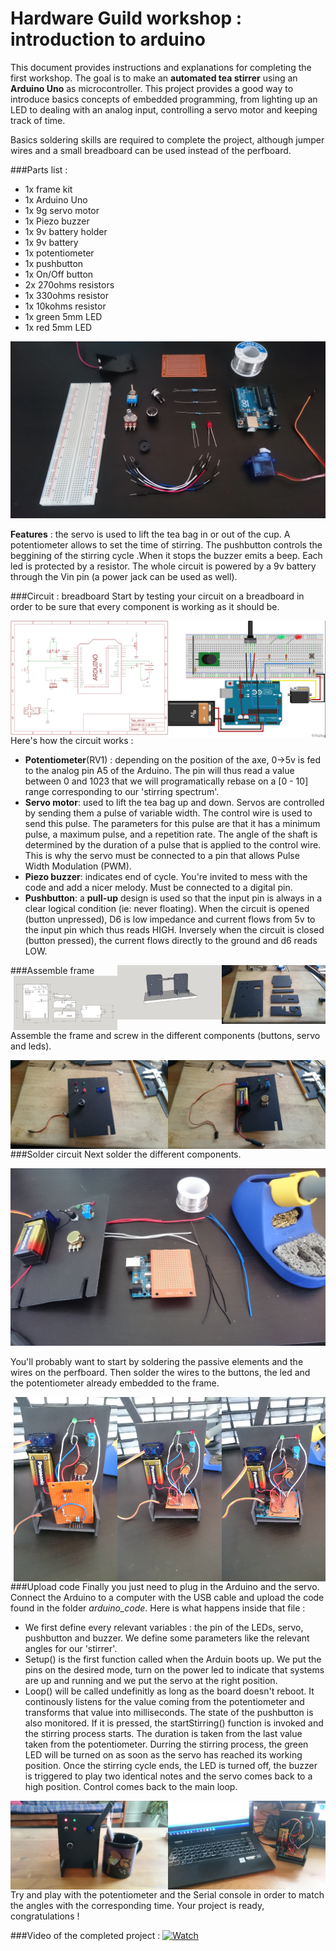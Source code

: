 # Hardware Guild workshop : introduction to arduino

This document provides instructions and explanations for completing the first workshop.
The goal is to make an **automated tea stirrer** using an **Arduino Uno** as microcontroller. 
This project provides a good way to introduce basics concepts of embedded programming, from lighting up an LED
to dealing with an analog input, controlling a servo motor and keeping track of time. 

Basics soldering skills are required to complete the project, although jumper wires and a small breadboard 
can be used instead of the perfboard. 

###Parts list :
* 1x frame kit
* 1x Arduino Uno
* 1x 9g servo motor
* 1x Piezo buzzer
* 1x 9v battery holder
* 1x 9v battery
* 1x potentiometer
* 1x pushbutton 
* 1x On/Off button
* 2x 270ohms resistors
* 1x 330ohms resistor
* 1x 10kohms resistor 
* 1x green 5mm LED
* 1x red 5mm LED

![BOM](https://github.com/amatelin/HG-Workshops/blob/master/Workshop%201/src/img/00_components.JPG "Components needed")

**Features** : the servo is used to lift the tea bag in or out of the cup. A potentiometer allows to set the time of stirring. 
The pushbutton controls the beggining of the stirring cycle .When it stops the buzzer emits a beep. Each led is protected by a resistor. 
The whole circuit is powered by a 9v battery through the Vin pin (a power jack can be used as well). 

###Circuit : breadboard 
Start by testing your circuit on a breadboard in order to be sure that every component is working as it should be. 

<img width="50%" height="50%" align="right" src="https://github.com/amatelin/HG-Workshops/blob/master/Workshop%201/circuit_fritzing_bb.jpg"/>
<img width="50%" height="50%" align="right" src="https://github.com/amatelin/HG-Workshops/blob/master/Workshop%201/circuit_schematic.png"/>

Here's how the circuit works : 
* **Potentiometer**(RV1) : depending on the position of the axe, 0->5v is fed to the analog pin A5 of the Arduino. 
The pin will thus read a value between 0 and 1023 that we will programatically rebase on a [0 - 10] range corresponding 
to our 'stirring spectrum'. 
* **Servo motor**: used to lift the tea bag up and down. Servos are controlled by sending them a pulse of variable width. The control wire is used to send this pulse. The parameters for this pulse are that it has a minimum pulse, a maximum pulse, and a repetition rate.
The angle of the shaft is determined by the duration of a pulse that is applied to the control wire. This is why the 
servo must be connected to a pin that allows Pulse Width Modulation (PWM). 
* **Piezo buzzer**: indicates end of cycle. You're invited to mess with the code and add a nicer melody. Must be connected to a digital pin.
* **Pushbutton**: a **pull-up** design is used so that the input pin is always in a clear logical condition (ie: never floating). 
When the circuit is opened (button unpressed), D6 is low impedance and current flows from 5v to the input pin which thus reads HIGH. 
Inversely when the circuit is closed (button pressed), the current flows directly to the ground and d6 reads LOW. 

###Assemble frame
<img width="33%" height="50%" align="right" src="https://github.com/amatelin/HG-Workshops/blob/master/Workshop%201/src/img/02_frame_parts.JPG"/>
<img width="33%" height="50%" align="right" src="https://github.com/amatelin/HG-Workshops/blob/master/Workshop%201/src/img/frame_assembled.png"/>
<img width="33%" height="50%" align="right" src="https://github.com/amatelin/HG-Workshops/blob/master/Workshop%201/frame_plans.png"/>

Assemble the frame and screw in the different components (buttons, servo and leds).

<img width="50%" height="50%" align="right" src="https://github.com/amatelin/HG-Workshops/blob/master/Workshop%201/src/img/031_frame_add_components.JPG"/>
<img width="50%" height="50%" align="right" src="https://github.com/amatelin/HG-Workshops/blob/master/Workshop%201/src/img/032_frame_add_components.JPG"/>

###Solder circuit
Next solder the different components. 

![Soldering](https://github.com/amatelin/HG-Workshops/blob/master/Workshop%201/src/img/040_solder_components.JPG "Solder components")

You'll probably want to start by soldering the passive elements and the wires on
the perfboard. Then solder the wires to the buttons, the led and the potentiometer already embedded to the frame. 


<img width="33%" height="50%" align="right" src="https://github.com/amatelin/HG-Workshops/blob/master/Workshop%201/src/img/051_plug_arduino.JPG"/>
<img width="33%" height="50%" align="right" src="https://github.com/amatelin/HG-Workshops/blob/master/Workshop%201/src/img/041_solder_components.JPG"/>
<img width="33%" height="50%" align="right" src="https://github.com/amatelin/HG-Workshops/blob/master/Workshop%201/src/img/042_solder_components.JPG"/>

###Upload code
Finally you just need to plug in the Arduino and the servo. Connect the Arduino to a computer with the USB cable and upload the code found in the folder *arduino_code*.
Here is what happens inside that file : 
* We first define every relevant variables : the pin of the LEDs, servo, pushbutton and buzzer. We define some parameters like the relevant angles for our 'stirrer'.
* Setup() is the first function called when the Arduin boots up. We put the pins on the desired mode, turn on the power led to indicate that systems are up and running and 
we put the servo at the right position. 
* Loop() will be called undefinitly as long as the board doesn't reboot. It continously listens for the value coming from the potentiometer and transforms that value into milliseconds. 
The state of the pushbutton is also monitored. If it is pressed, the startStirring() function is invoked and the stirring process starts. The duration is taken from the last value taken from the 
potentiometer. Durring the stirring process, the green LED will be turned on as soon as the servo has reached its working position. Once the stirring cycle ends, the LED is turned off, 
the buzzer is triggered to play two identical notes and the servo comes back to a high position. Control comes back to the main loop. 


<img width="50%" height="50%" align="right" src="https://github.com/amatelin/HG-Workshops/blob/master/Workshop%201/src/img/052_upload_code.JPG"/>
<img width="50%" height="50%" align="right" src="https://github.com/amatelin/HG-Workshops/blob/master/Workshop%201/src/img/06_final_project.JPG"/>
Try and play with the potentiometer and the Serial console in order to match the angles with the corresponding time. Your project is ready, congratulations !


###Video of the completed project :
[![Watch](http://img.youtube.com/vi/GEQ1YadsMo0/0.jpg)](http://www.youtube.com/watch?v=GEQ1YadsMo0)
